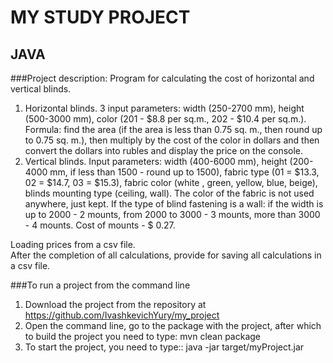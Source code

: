 # MY STUDY PROJECT
## JAVA

###Project description:
Program for calculating the cost of horizontal and vertical blinds.
1. Horizontal blinds. 3 input parameters: width (250-2700 mm), height (500-3000 mm), color (201 - $8.8 per sq.m., 202 - $10.4 per sq.m.).
   Formula: find the area (if the area is less than 0.75 sq. m., then round up to 0.75 sq. m.), then multiply by the cost of the color in dollars and then convert the dollars into rubles and display the price on the console.
2. Vertical blinds. Input parameters: width (400-6000 mm), height (200-4000 mm, if less than 1500 - round up to 1500), fabric type (01 = $13.3, 02 = $14.7, 03 = $15.3), fabric color (white , green, yellow, blue, beige), blinds mounting type (ceiling, wall).
   The color of the fabric is not used anywhere, just kept. If the type of blind fastening is a wall: if the width is up to 2000 - 2 mounts, from 2000 to 3000 - 3 mounts, more than 3000 - 4 mounts. Cost of mounts - $ 0.27.
   
Loading prices from a csv file.  
After the completion of all calculations, provide for saving all calculations in a csv file.

###To run a project from the command line
1. Download the project from the repository at https://github.com/IvashkevichYury/my_project
2. Open the command line, go to the package with the project, after which to build the project you need to type:
mvn clean package
3. To start the project, you need to type::
java -jar target/myProject.jar 
